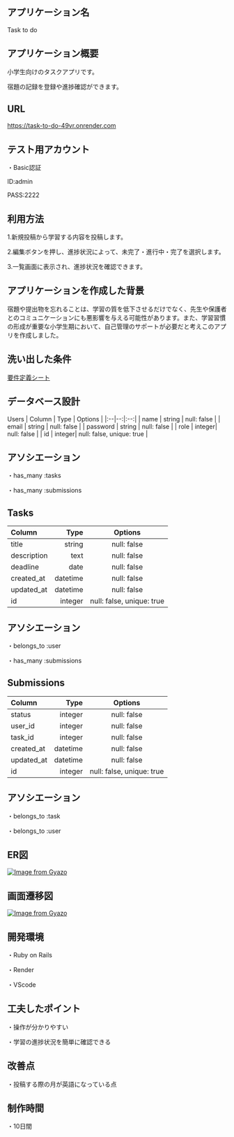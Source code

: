 
## アプリケーション名

Task to do

## アプリケーション概要

小学生向けのタスクアプリです。

宿題の記録を登録や進捗確認ができます。

## URL

https://task-to-do-49vr.onrender.com

## テスト用アカウント

・Basic認証

 ID:admin

 PASS:2222

## 利用方法

1.新規投稿から学習する内容を投稿します。

2.編集ボタンを押し、進捗状況によって、未完了・進行中・完了を選択します。

3.一覧画面に表示され、進捗状況を確認できます。

## アプリケーションを作成した背景

宿題や提出物を忘れることは、学習の質を低下させるだけでなく、先生や保護者とのコミュニケーションにも悪影響を与える可能性があります。また、学習習慣の形成が重要な小学生期において、自己管理のサポートが必要だと考えこのアプリを作成しました。

## 洗い出した条件

[要件定義シート](https://docs.google.com/spreadsheets/d/1xVg-wkfdNyNMCc2VM40_0P1ScdH0lWaS/edit?gid=1997928164#gid=1997928164)

## データベース設計

 Users
| Column             | Type   | Options     |
|:--|--:|:--:|
| name               | string | null: false |
| email              | string | null: false |
| password           | string | null: false |
| role               | integer| null: false |
| id                 | integer| null: false, unique: true  |

## アソシエーション

・has_many :tasks

・has_many :submissions

## Tasks
| Column             | Type   | Options     |
|:--|--:|:--:|
| title              | string | null: false |
| description        | text   | null: false |
| deadline           | date   | null: false |
| created_at         |datetime| null: false |
| updated_at         |datetime| null: false |
| id                 | integer| null: false, unique: true  |

## アソシエーション

・belongs_to :user

・has_many :submissions

## Submissions
| Column             | Type   | Options     |
|:--|--:|:--:|
| status             | integer| null: false |
| user_id            | integer| null: false |
| task_id            | integer| null: false |
| created_at         |datetime| null: false |
| updated_at         |datetime| null: false |
| id                 | integer| null: false, unique: true  |

## アソシエーション

・belongs_to :task

・belongs_to :user

## ER図
[![Image from Gyazo](https://i.gyazo.com/52e901e64458b399b8c8b35ed4ab6ecd.png)](https://gyazo.com/52e901e64458b399b8c8b35ed4ab6ecd)

## 画面遷移図
[![Image from Gyazo](https://i.gyazo.com/f784839870e1e073114e0bd7dd47db96.png)](https://gyazo.com/f784839870e1e073114e0bd7dd47db96)


## 開発環境

・Ruby on Rails

・Render

・VScode

## 工夫したポイント

・操作が分かりやすい

・学習の進捗状況を簡単に確認できる

## 改善点

・投稿する際の月が英語になっている点

## 制作時間

・10日間

